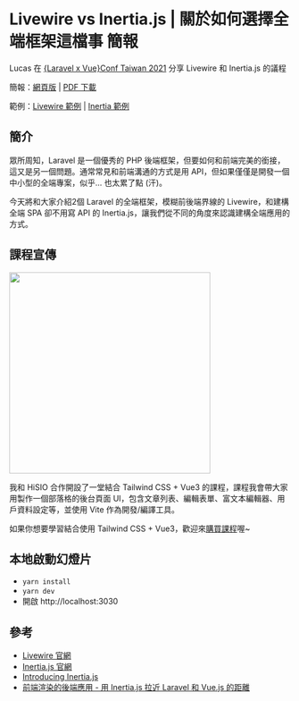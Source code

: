 # Livewire vs Inertia.js | 關於如何選擇全端框架這檔事 簡報

Lucas 在 [{Laravel x Vue}Conf Taiwan 2021](https://laravelconf.tw/) 分享 Livewire 和 Inertia.js 的議程

簡報：[網頁版](https://laravelconf-2021-livewire-inertiajs-slide.vercel.app/) | [PDF 下載](https://laravelconf-2021-livewire-inertiajs-slide.vercel.app/pdf)

範例：[Livewire 範例](https://github.com/ycs77/laravelconf-2021-livewire-example) | [Inertia 範例](https://github.com/ycs77/laravelconf-2021-inertia-example)

## 簡介

眾所周知，Laravel 是一個優秀的 PHP 後端框架，但要如何和前端完美的銜接，這又是另一個問題。通常常見和前端溝通的方式是用 API，但如果僅僅是開發一個中小型的全端專案，似乎... 也太累了點 (汗)。

今天將和大家介紹2個 Laravel 的全端框架，模糊前後端界線的 Livewire，和建構全端 SPA 卻不用寫 API 的 Inertia.js，讓我們從不同的角度來認識建構全端應用的方式。

## 課程宣傳

[<img src="https://lucas-hiskio-2021-tailwindcss-slide.vercel.app/thumbnail.png" width="360" />](https://hiskio.com/fundraising/620/about?s=tc)

我和 HiSIO 合作開設了一堂結合 Tailwind CSS + Vue3 的課程，課程我會帶大家用製作一個部落格的後台頁面 UI，包含文章列表、編輯表單、富文本編輯器、用戶資料設定等，並使用 Vite 作為開發/編譯工具。

如果你想要學習結合使用 Tailwind CSS + Vue3，歡迎來[購買課程](https://hiskio.com/fundraising/620/about?s=tc)喔~

## 本地啟動幻燈片

- `yarn install`
- `yarn dev`
- 開啟 http://localhost:3030

## 參考

- [Livewire 官網](https://laravel-livewire.com/)
- [Inertia.js 官網](https://inertiajs.com/)
- [Introducing Inertia.js](https://reinink.ca/articles/introducing-inertia-js)
- [前端渲染的後端應用 - 用 Inertia.js 拉近 Laravel 和 Vue.js 的距離](https://docs.google.com/presentation/d/1d5W98rR35jeMDLcsV9xqaoqd-Vdo7_hnsRvuy90AzE0/edit)
